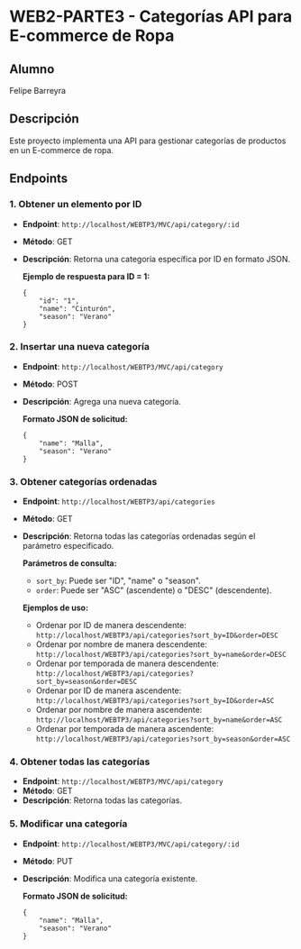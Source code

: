 # WEB2-PARTE3 - Categorías API para E-commerce de Ropa

## Alumno
Felipe Barreyra

## Descripción
Este proyecto implementa una API para gestionar categorías de productos en un E-commerce de ropa.

## Endpoints

### 1. Obtener un elemento por ID
- **Endpoint**: `http://localhost/WEBTP3/MVC/api/category/:id`
- **Método**: GET
- **Descripción**: Retorna una categoría específica por ID en formato JSON.
  
  **Ejemplo de respuesta para ID = 1:**
  ```
  {
      "id": "1",
      "name": "Cinturón",
      "season": "Verano"
  }
  ```

### 2. Insertar una nueva categoría
- **Endpoint**: `http://localhost/WEBTP3/MVC/api/category`
- **Método**: POST
- **Descripción**: Agrega una nueva categoría.

  **Formato JSON de solicitud:**
  ```
  {
      "name": "Malla",
      "season": "Verano"
  }
  ```

### 3. Obtener categorías ordenadas
- **Endpoint**: `http://localhost/WEBTP3/api/categories`
- **Método**: GET
- **Descripción**: Retorna todas las categorías ordenadas según el parámetro especificado.

  **Parámetros de consulta:**
   - `sort_by`: Puede ser "ID", "name" o "season".
   - `order`: Puede ser "ASC" (ascendente) o "DESC" (descendente).

  **Ejemplos de uso:**
  - Ordenar por ID de manera descendente: `http://localhost/WEBTP3/api/categories?sort_by=ID&order=DESC`
  - Ordenar por nombre de manera descendente: `http://localhost/WEBTP3/api/categories?sort_by=name&order=DESC`
  - Ordenar por temporada de manera descendente: `http://localhost/WEBTP3/api/categories?sort_by=season&order=DESC`
  - Ordenar por ID de manera ascendente: `http://localhost/WEBTP3/api/categories?sort_by=ID&order=ASC`
  - Ordenar por nombre de manera ascendente: `http://localhost/WEBTP3/api/categories?sort_by=name&order=ASC`
  - Ordenar por temporada de manera ascendente: `http://localhost/WEBTP3/api/categories?sort_by=season&order=ASC`

### 4. Obtener todas las categorías
- **Endpoint**: `http://localhost/WEBTP3/MVC/api/category`
- **Método**: GET
- **Descripción**: Retorna todas las categorías.

### 5. Modificar una categoría
- **Endpoint**: `http://localhost/WEBTP3/MVC/api/category/:id`
- **Método**: PUT
- **Descripción**: Modifica una categoría existente.

  **Formato JSON de solicitud:**
  ```
  {
      "name": "Malla",
      "season": "Verano"
  }
  ```
